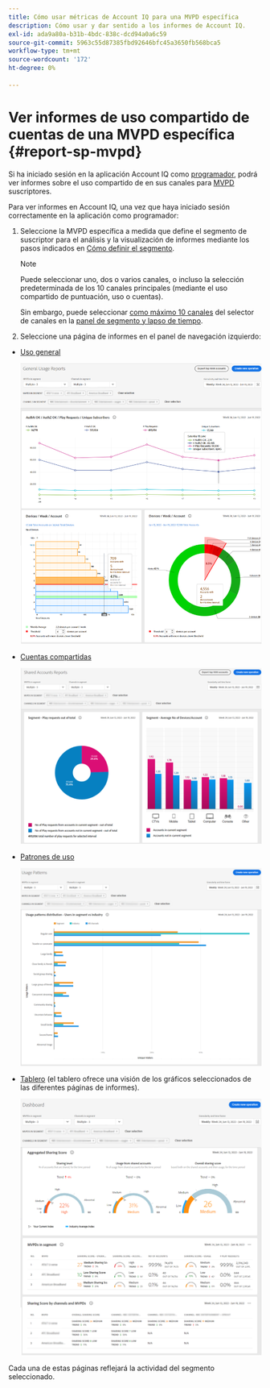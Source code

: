 ```yaml
---
title: Cómo usar métricas de Account IQ para una MVPD específica
description: Cómo usar y dar sentido a los informes de Account IQ.
exl-id: ada9a80a-b31b-4bdc-838c-dcd94a0a6c59
source-git-commit: 5963c55d87385fbd92646bfc45a3650fb568bca5
workflow-type: tm+mt
source-wordcount: '172'
ht-degree: 0%

---
```


# Ver informes de uso compartido de cuentas de una MVPD específica <!--and programmer--> {#report-sp-mvpd}

Si ha iniciado sesión en la aplicación Account IQ como [programador](/help/AccountIQ/product-concepts.md#programmer-def), podrá ver informes sobre el uso compartido de en sus canales para [MVPD](/help/AccountIQ/product-concepts.md#mvpd-def) suscriptores.

Para ver informes en Account IQ, una vez que haya iniciado sesión correctamente en la aplicación como programador:

1. Seleccione la MVPD específica a medida que define el segmento de suscriptor para el análisis y la visualización de informes mediante los pasos indicados en [Cómo definir el segmento](/help/AccountIQ/howto-select-segment-timeframe.md).


   >[!NOTE]
   >
   >Puede seleccionar uno, dos o varios canales, o incluso la selección predeterminada de los 10 canales principales (mediante el uso compartido de puntuación, uso o cuentas).
   >
   >
   >Sin embargo, puede seleccionar [como máximo 10 canales](/help/AccountIQ/limitations.md) del selector de canales en la [panel de segmento y lapso de tiempo](/help/AccountIQ/segments-timeframe.md).

1. Seleccione una página de informes en el panel de navegación izquierdo:

* [Uso general](/help/AccountIQ/general-usage-reports.md)

   ![](assets/specific-mvpd-gen-usage.png)
* [Cuentas compartidas](/help/AccountIQ/shared-acc-reports.md)

   ![](assets/specific-mvpd-shared-acc.png)
* [Patrones de uso](/help/AccountIQ/usage-patterns.md)

   ![](assets/specific-mvpd-usage-pattern.png)

* [Tablero](/help/AccountIQ/dashboard.md) (el tablero ofrece una visión de los gráficos seleccionados de las diferentes páginas de informes).

   ![](assets/specific-mvpd-dashboard.png)

Cada una de estas páginas reflejará la actividad del segmento seleccionado.

